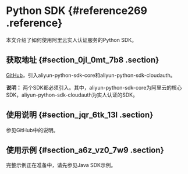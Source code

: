 # Python SDK {#reference269 .reference}

本文介绍了如何使用阿里云实人认证服务的Python SDK。

## 获取地址 {#section_0jl_0mt_7b8 .section}

[GitHub](https://github.com/aliyun/aliyun-openapi-python-sdk)，引入aliyun-python-sdk-core和aliyun-python-sdk-cloudauth。

**说明：** 两个SDK都必须引入。其中，aliyun-python-sdk-core为阿里云的核心SDK，aliyun-python-sdk-cloudauth为实人认证的SDK。

## 使用说明 {#section_jqr_6tk_13l .section}

参见GitHub中的说明。

## 使用示例 {#section_a6z_vz0_7w9 .section}

完整示例正在准备中，请先参见Java SDK示例。

